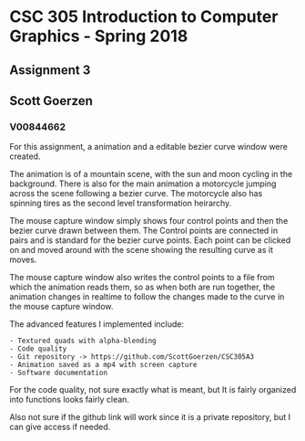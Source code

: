# CSC 305 Introduction to Computer Graphics - Spring 2018

## Assignment 3

## Scott Goerzen
### V00844662

For this assignment, a animation and a editable bezier curve window were created.

The animation is of a mountain scene, with the sun and moon cycling in the background.
There is also for the main animation a motorcycle jumping across the scene following a 
bezier curve. The motorcycle also has spinning tires as the second level transformation
heirarchy. 

The mouse capture window simply shows four control points and then the bezier curve drawn 
between them. The Control points are connected in pairs and is standard for the bezier curve
points. Each point can be clicked on and moved around with the scene showing the resulting
curve as it moves. 

The mouse capture window also writes the control points to a file from which the animation
reads them, so as when both are run together, the animation changes in realtime to 
follow the changes made to the curve in the mouse capture window.

The advanced features I implemented include:

    - Textured quads with alpha-blending
    - Code quality
    - Git repository -> https://github.com/ScottGoerzen/CSC305A3
    - Animation saved as a mp4 with screen capture
    - Software documentation

For the code quality, not sure exactly what is meant, but It is fairly organized into functions
looks fairly clean.

Also not sure if the github link will work since it is a private repository, but I can
give access if needed.

